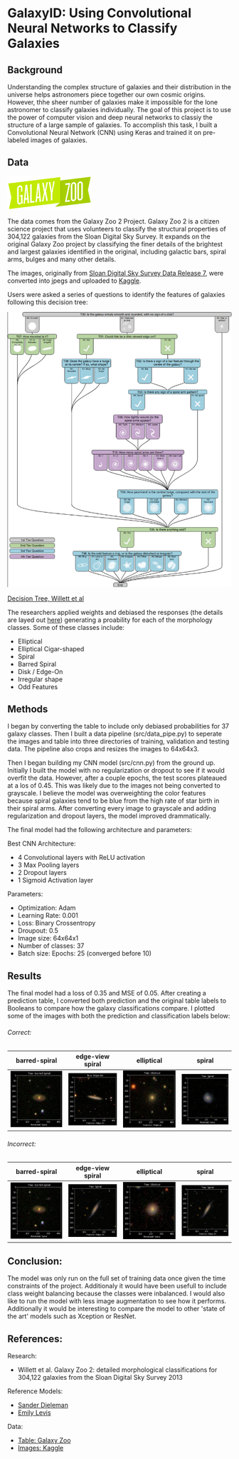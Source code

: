 # GalaxyID: Using Convolutional Neural Networks to Classify Galaxies

## Background

Understanding the complex structure of galaxies and their distribution in the universe helps astronomers piece together our own cosmic origins. However, thhe sheer number of galaxies make it impossible for the lone astronomer to classify galaxies individually.
The goal of this project is to use the power of computer vision and deep neural networks to classiy the structure of a large sample of galaxies. To accomplish this task, I built a Convolutional Neural Network (CNN) using Keras and trained it on pre-labeled images of galaxies.

## Data
![](img/readme/galaxy_zoo_logo.png)

The data comes from the Galaxy Zoo 2 Project. Galaxy Zoo 2 is a citizen science project that uses volunteers to classify the structural properties of 304,122 galaxies from the Sloan Digital Sky Survey. 
It expands on the original Galaxy Zoo project by classifying the finer details of the brightest and largest galaxies identified in the original, including galactic bars, spiral arms, bulges and many other details.

The images, originally from [Sloan Digital Sky Survey Data Release 7](https://classic.sdss.org/dr7/), were converted into jpegs and uploaded to [Kaggle](https://www.kaggle.com/jaimetrickz/galaxy-zoo-2-images).  


Users were asked a series of questions to identify the features of galaxies following this decision tree:

![](img/readme/gz2_tree.png)

[Decision Tree, Willett et al](https://static.zooniverse.org/data.galaxyzoo.org/gz_trees/images/gz2_tree_crop.pdf)

The researchers applied weights and debiased the responses (the details are layed out [here](https://arxiv.org/pdf/1308.3496v2.pdf)) generating a proability for each of the morphology classes.
Some of these classes include:
- Elliptical
- Elliptical Cigar-shaped
- Spiral
- Barred Spiral
- Disk / Edge-On
- Irregular shape
- Odd Features


## Methods

I began by converting the table to include only debiased probabilities for 37 galaxy classes. Then I built a data pipeline (src/data_pipe.py) to seperate the images and table into three directories of training, validation and testing data. The pipeline also crops and resizes the images to 64x64x3.

Then I began building my CNN model (src/cnn.py) from the ground up. Initially I built the model with no regularization or dropout to see if it would overfit the data. However, after a couple epochs, the test scores plateaued at a los of 0.45. This was likely due to the images not being converted to grayscale. I believe the model was overweighting the color features because spiral galaxies tend to be blue from the high rate of star birth in their spiral arms. After converting every image to grayscale and adding regularization and dropout layers, the model improved drammatically. 

The final model had the following architecture and parameters:

Best CNN Architecture:
- 4 Convolutional layers with ReLU activation
- 3 Max Pooling layers
- 2 Dropout layers
- 1 Sigmoid Activation layer

Parameters:
- Optimization:         Adam
- Learning Rate:        0.001
- Loss:                 Binary Crossentropy
- Droupout:             0.5         
- Image size:           64x64x1
- Number of classes:    37
- Batch size:           Epochs:        25  (converged before 10)

## Results
The final model had a loss of 0.35 and MSE of 0.05.
After creating a prediction table, I converted both prediction and the original table labels to Booleans to compare how the galaxy classifications compare. I plotted some of the images with both the prediction and classification labels below:

###### Correct:


|         barred-spiral         |        edge-view spiral        |           elliptical           |              spiral             |
|:-----------------------------:|:------------------------------:|:------------------------------:|:-------------------------------:|
|![](img/galaxies/tBSpir_pSpir.png)|![](img/galaxies/tEdg_pEdg.png)|![](img/galaxies/tElip_pElip.png)|![](img/galaxies/tSpir_pSpir.png)|

###### Incorrect:


|         barred-spiral         |        edge-view spiral        |           elliptical           |              spiral             |
|:-----------------------------:|:------------------------------:|:------------------------------:|:-------------------------------:|
|![](img/galaxies/tBSpir_pSpir.png)|![](img/galaxies/tSpir_pEdg.png)|![](img/galaxies/tElip_pSpir.png)|![](img/galaxies/tSpir_pEdg.png)|


## Conclusion:
The model was only run on the full set of training data once given the time constraints of the project. Additionaly it would have been usefull to include class weight balancing because the classes were inbalanced. I would also like to run the model with less image augmentation to see how it performs. Additionally it would be interesting to compare the model to other 'state of the art' models such as Xception or ResNet.

## References:

Research:
- Willett et al. Galaxy Zoo 2: detailed morphological classifications for 304,122 galaxies from the Sloan Digital Sky Survey 2013

Reference Models:
- [Sander Dieleman](https://benanne.github.io/2014/04/05/galaxy-zoo.html)
- [Emily Levis](https://github.com/emle2899/CNN_galaxy_classification)

Data:
- [Table: Galaxy Zoo](www.galaxyzoo.org)
- [Images: Kaggle](https://www.kaggle.com/jaimetrickz/galaxy-zoo-2-images)
